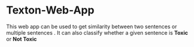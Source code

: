 # Texton-Web-App

This web app can be used to get similarity between two sentences or multiple sentences . 
It can also classify whether a given sentence is **Toxic** or **Not Toxic**
